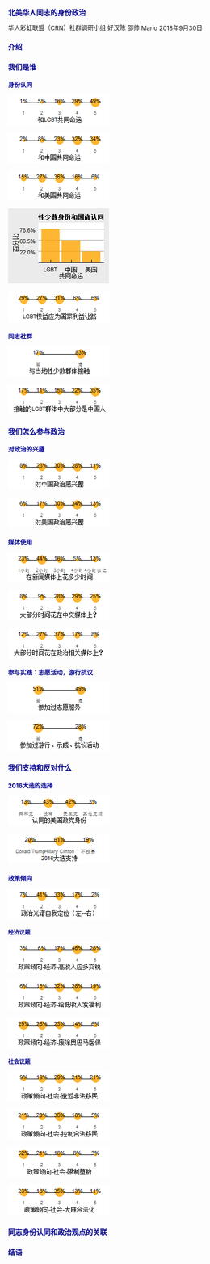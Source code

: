 北美华人同志的身份政治
================
华人彩虹联盟（CRN）社群调研小组 好汉陈 邵帅 Mario
2018年9月30日

<style type="text/css">

body{ /* Normal  */
      font-size: 12px;
  }
td {  /* Table  */
  font-size: 8px;
}
h1.title {
  font-size: 38px;
  color: DarkRed;
}
h1 { /* Header 1 */
  font-size: 14px;
  color: DarkBlue;
}
h2 { /* Header 2 */
    font-size: 12px;
  color: DarkBlue;
}
h3 { /* Header 3 */
  font-size: 11px;
  font-family: "Times New Roman", Times, serif;
  color: DarkBlue;
}
code.r{ /* Code block */
    font-size: 10px;
}
pre { /* Code block - determines code spacing between lines */
    font-size: 14px;
}
</style>
介绍
====

我们是谁
========

身份认同
--------

![](figs_README/identity_linked_lgbt.png)

![](figs_README/identity_linked_cn.png)

![](figs_README/identity_linked_us.png)

![](figs_README/identity_linked_compare.png)

![](figs_README/identity_lgbt_yield.png)

同志社群
--------

![](figs_README/identity_lgbt_contact.png)

![](figs_README/identity_lgbt_contact_cn.png)

我们怎么参与政治
================

对政治的兴趣
------------

![](figs_README/participate_interest_cn.png)

![](figs_README/participate_interest_us.png)

媒体使用
--------

![](figs_README/participate_media.png)

![](figs_README/participate_media_cn.png)

![](figs_README/participate_media_politics.png)

参与实践：志愿活动，游行抗议
----------------------------

![](figs_README/participate_volunteer.png)

![](figs_README/participate_protest.png)

我们支持和反对什么
==================

2016大选的选择
--------------

![](figs_README/identity_party_id.png)

![](figs_README/vote_general.png)

政策倾向
--------

![](figs_README/policy_position_lr.png)

### 经济议题

![](figs_README/policy_economy_tax.png)

![](figs_README/policy_economy_welfare.png)

![](figs_README/policy_economy_aca.png)

### 社会议题

![](figs_README/policy_social_immigrant1.png)

![](figs_README/policy_social_immigrant2.png)

![](figs_README/policy_social_abortion.png)

![](figs_README/policy_social_marijuanna.png)

同志身份认同和政治观点的关联
============================

结语
====
